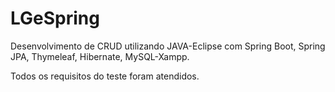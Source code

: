 # LGeSpring
Desenvolvimento de CRUD utilizando JAVA-Eclipse com Spring Boot, Spring JPA, Thymeleaf, Hibernate, MySQL-Xampp.

Todos os requisitos do teste foram atendidos.
